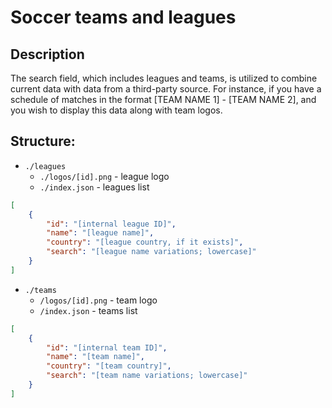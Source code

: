 # Soccer teams and leagues

## Description

The search field, which includes leagues and teams, is utilized to combine current data with data from a third-party source. For instance, if you have a schedule of matches in the format [TEAM NAME 1] - [TEAM NAME 2], and you wish to display this data along with team logos.

## Structure:

* `./leagues`
    * `./logos/[id].png` - league logo
    * `./index.json` - leagues list
```json
[
    {
        "id": "[internal league ID]",
        "name": "[league name]",
        "country": "[league country, if it exists]",
        "search": "[league name variations; lowercase]"
    }
]
```
* `./teams`
    * `/logos/[id].png` - team logo
    * `/index.json` - teams list
```json
[
    {
        "id": "[internal team ID]",
        "name": "[team name]",
        "country": "[team country]",
        "search": "[team name variations; lowercase]"
    }
]
```
